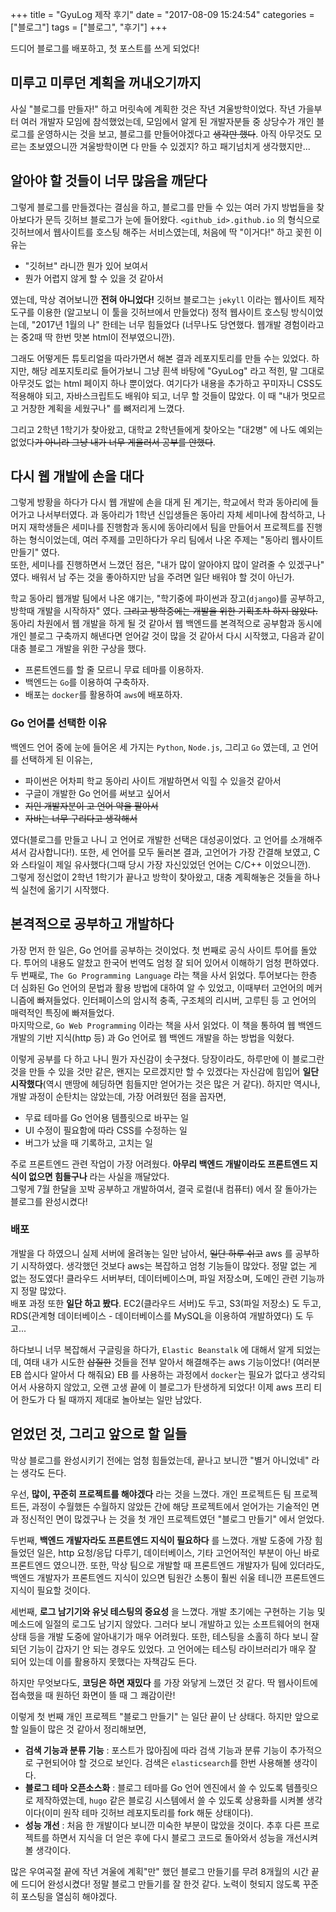 +++
title = "GyuLog 제작 후기"
date = "2017-08-09 15:24:54"
categories = ["블로그"]
tags = ["블로그", "후기"] 
+++

드디어 블로그를 배포하고, 첫 포스트를 쓰게 되었다!

## 미루고 미루던 계획을 꺼내오기까지

사실 "블로그를 만들자!" 하고 머릿속에 계획한 것은 작년 겨울방학이었다. 작년 가을부터 여러 개발자 모임에 참석했었는데, 모임에서 알게 된 개발자분들 중 상당수가 개인 블로그를 운영하시는 것을 보고, 블로그를 만들어야겠다고 ~~생각만 했다~~. 아직 아무것도 모르는 초보였으니깐 겨울방학이면 다 만들 수 있겠지? 하고 패기넘치게 생각했지만...

## 알아야 할 것들이 너무 많음을 깨닫다

그렇게 블로그를 만들겠다는 결심을 하고, 블로그를 만들 수 있는 여러 가지 방법들을 찾아보다가 문득 깃허브 블로그가 눈에 들어왔다. `<github_id>.github.io` 의 형식으로 깃허브에서 웹사이트를 호스팅 해주는 서비스였는데, 처음에 딱 "이거다!" 하고 꽂힌 이유는

- "깃허브" 라니깐 뭔가 있어 보여서
- 뭔가 어렵지 않게 할 수 있을 것 같아서

였는데, 막상 겪어보니깐 **전혀 아니었다!** 깃허브 블로그는 `jekyll` 이라는 웹사이트 제작 도구를 이용한 (알고보니 이 툴을 깃허브에서 만들었다) 정적 웹사이트 호스팅 방식이었는데, "2017년 1월의 나" 한테는 너무 힘들었다 (너무나도 당연했다. 웹개발 경험이라고는 중2때 딱 한번 맛본 html이 전부였으니깐).  

그래도 어떻게든 튜토리얼을 따라가면서 해본 결과 레포지토리를 만들 수는 있었다. 하지만, 해당 레포지토리로 들어가보니 그냥 흰색 바탕에 "GyuLog" 라고 적힌, 말 그대로 아무것도 없는 html 페이지 하나 뿐이었다. 여기다가 내용을 추가하고 꾸미자니 CSS도 적용해야 되고, 자바스크립트도 배워야 되고, 너무 할 것들이 많았다. 이 때 "내가 멋모르고 거창한 계획을 세웠구나" 를 뼈저리게 느꼈다.

그리고 2학년 1학기가 찾아왔고, 대학교 2학년들에게 찾아오는 "대2병" 에 나도 예외는 없었다~~가 아니라 그냥 내가 너무 게을러서 공부를 안했다~~.

## 다시 웹 개발에 손을 대다

그렇게 방황을 하다가 다시 웹 개발에 손을 대게 된 계기는, 학교에서 학과 동아리에 들어가고 나서부터였다. 과 동아리가 1학년 신입생들은 동아리 자체 세미나에 참석하고, 나머지 재학생들은 세미나를 진행함과 동시에 동아리에서 팀을 만들어서 프로젝트를 진행하는 형식이었는데, 여러 주제를 고민하다가 우리 팀에서 나온 주제는 "동아리 웹사이트 만들기" 였다.  
또한, 세미나를 진행하면서 느꼈던 점은, "내가 많이 알아야지 많이 알려줄 수 있겠구나" 였다. 배워서 남 주는 것을 좋아하지만 남을 주려면 일단 배워야 할 것이 아닌가.

학교 동아리 웹개발 팀에서 나온 얘기는, "학기중에 파이썬과 장고(`django`)를 공부하고, 방학때 개발을 시작하자" 였다. ~~그리고 방학중에는 개발을 위한 기획조차 하지 않았다.~~ 동아리 차원에서 웹 개발을 하게 될 것 같아서 웹 백엔드를 본격적으로 공부함과 동시에 개인 블로그 구축까지 해낸다면 얻어갈 것이 많을 것 같아서 다시 시작했고, 다음과 같이 대충 블로그 개발을 위한 구상을 했다.

- 프론트엔드를 할 줄 모르니 무료 테마를 이용하자.
- 백엔드는 `Go`를 이용하여 구축하자.
- 배포는 `docker`를 활용하여 `aws`에 배포하자.

### Go 언어를 선택한 이유

백엔드 언어 중에 눈에 들어온 세 가지는 `Python`, `Node.js`, 그리고 `Go` 였는데, 고 언어를 선택하게 된 이유는,

- 파이썬은 어차피 학교 동아리 사이트 개발하면서 익힐 수 있을것 같아서
- 구글이 개발한 Go 언어를 써보고 싶어서
- ~~지인 개발자분이 고 언어 약을 팔아서~~
- ~~자바는 너무 구리다고 생각해서~~

였다(블로그를 만들고 나니 고 언어로 개발한 선택은 대성공이었다. 고 언어를 소개해주셔서 감사합니다!). 또한, 세 언어를 모두 둘러본 결과, 고언어가 가장 간결해 보였고, C와 스타일이 제일 유사했다(그때 당시 가장 자신있었던 언어는 C/C++ 이었으니깐).  
그렇게 정신없이 2학년 1학기가 끝나고 방학이 찾아왔고, 대충 계획해놓은 것들을 하나씩 실천에 옮기기 시작했다.

## 본격적으로 공부하고 개발하다

가장 먼저 한 일은, Go 언어를 공부하는 것이었다. 첫 번째로 공식 사이트 투어를 돌았다. 투어의 내용도 알찼고 한국어 번역도 엄청 잘 되어 있어서 이해하기 엄청 편하였다.  
두 번째로, `The Go Programming Language` 라는 책을 사서 읽었다. 투어보다는 한층 더 심화된 Go 언어의 문법과 활용 방법에 대하여 알 수 있었고, 이때부터 고언어의 메커니즘에 빠져들었다. 인터페이스의 암시적 충족, 구조체의 리시버, 고루틴 등 고 언어의 매력적인 특징에 빠져들었다.  
마지막으로, `Go Web Programming` 이라는 책을 사서 읽었다. 이 책을 통하여 웹 백엔드 개발의 기반 지식(http 등) 과 Go 언어로 웹 백엔드 개발을 하는 방법을 익혔다.

이렇게 공부를 다 하고 나니 뭔가 자신감이 솟구쳤다. 당장이라도, 하루만에 이 블로그란 것을 만들 수 있을 것만 같은, 왠지는 모르겠지만 할 수 있겠다는 자신감에 힘입어 **일단 시작했다**(역시 맨땅에 헤딩하면 힘들지만 얻어가는 것은 많은 거 같다). 하지만 역시나, 개발 과정이 순탄치는 않았는데, 가장 어려웠던 점을 꼽자면,

- 무료 테마를 Go 언어용 템플릿으로 바꾸는 일
- UI 수정이 필요함에 따라 CSS를 수정하는 일
- 버그가 났을 때 기록하고, 고치는 일

주로 프론트엔드 관련 작업이 가장 어려웠다. **아무리 백엔드 개발이라도 프론트엔드 지식이 없으면 힘들구나** 라는 사실을 깨달았다.  
그렇게 7월 한달을 꼬박 공부하고 개발하여서, 결국 로컬(내 컴퓨터) 에서 잘 돌아가는 블로그를 완성시켰다!  

### 배포

개발을 다 하였으니 실제 서버에 올려놓는 일만 남아서, ~~일단 하루 쉬고~~ aws 를 공부하기 시작하였다. 생각했던 것보다 aws는 복잡하고 엄청 기능들이 많았다. 정말 없는 게 없는 정도였다! 클라우드 서버부터, 데이터베이스며, 파일 저장소며, 도메인 관련 기능까지 정말 많았다.  
배포 과정 또한 **일단 하고 봤다**. EC2(클라우드 서버)도 두고, S3(파일 저장소) 도 두고, RDS(관계형 데이터베이스 - 데이터베이스를 MySQL을 이용하여 개발하였다) 도 두고...

하다보니 너무 복잡해서 구글링을 하다가, `Elastic Beanstalk` 에 대해서 알게 되었는데, 여태 내가 시도한 ~~삽질한~~ 것들을 전부 알아서 해결해주는 aws 기능이었다! (여러분 EB 씁시다 알아서 다 해줘요) EB 를 사용하는 과정에서 `docker`는 필요가 없다고 생각되어서 사용하지 않았고, 오랜 고생 끝에 이 블로그가 탄생하게 되었다! 이제 aws 프리 티어 한도가 다 될 때까지 제대로 놀아보는 일만 남았다.

## 얻었던 것, 그리고 앞으로 할 일들

막상 블로그를 완성시키기 전에는 엄청 힘들었는데, 끝나고 보니깐 "별거 아니었네" 라는 생각도 든다.  

우선, **많이, 꾸준히 프로젝트를 해야겠다** 라는 것을 느꼈다. 개인 프로젝트든 팀 프로젝트든, 과정이 수월했든 수월하지 않았든 간에 해당 프로젝트에서 얻어가는 기술적인 면과 정신적인 면이 많겠구나 는 것을 첫 개인 프로젝트였던 "블로그 만들기" 에서 얻었다.

두번째, **백엔드 개발자라도 프론트엔드 지식이 필요하다** 를 느꼈다. 개발 도중에 가장 힘들었던 일은, http 요청/응답 다루기, 데이터베이스, 기타 고언어적인 부분이 아닌 바로 프론트엔드 였으니깐. 또한, 막상 팀으로 개발할 때 프론트엔드 개발자가 팀에 있더라도, 백엔드 개발자가 프론트엔드 지식이 있으면 팀원간 소통이 훨씬 쉬울 테니깐 프론트엔드 지식이 필요할 것이다.

세번째, **로그 남기기와 유닛 테스팅의 중요성** 을 느꼈다. 개발 초기에는 구현하는 기능 및 메소드에 일절의 로그도 남기지 않았다. 그러다 보니 개발하고 있는 소프트웨어의 현재 상태 등을 개발 도중에 알아내기가 매우 어려웠다. 또한, 테스팅을 소홀히 하다 보니 잘 되던 기능이 갑자기 안 되는 경우도 있었다. 고 언어에는 테스팅 라이브러리가 매우 잘 되어 있는데 이를 활용하지 못했다는 자책감도 든다.

하지만 무엇보다도, **코딩은 하면 재밌다** 를 가장 와닿게 느꼈던 것 같다. 딱 웹사이트에 접속했을 때 원하던 화면이 뜰 때 그 쾌감이란!

이렇게 첫 번째 개인 프로젝트 "블로그 만들기" 는 일단 끝이 난 상태다. 하지만 앞으로 할 일들이 많은 것 같아서 정리해보면,

- **검색 기능과 분류 기능** : 포스트가 많아짐에 따라 검색 기능과 분류 기능이 추가적으로 구현되어야 할 것으로 보인다. 검색은 `elasticsearch`를 한번 사용해볼 생각이다.
- **블로그 테마 오픈소스화** : 블로그 테마를 Go 언어 엔진에서 쓸 수 있도록 템플릿으로 제작하였는데, `hugo` 같은 블로깅 시스템에서 쓸 수 있도록 상용화를 시켜볼 생각이다(이미 원작 테마 깃허브 레포지토리를 fork 해둔 상태이다).
- **성능 개선** : 처음 한 개발이다 보니깐 미숙한 부분이 많았을 것이다. 추후 다른 프로젝트를 하면서 지식을 더 얻은 후에 다시 블로그 코드로 돌아와서 성능을 개선시켜 볼 생각이다.

많은 우여곡절 끝에 작년 겨울에 계획"만" 했던 블로그 만들기를 무려 8개월의 시간 끝에 드디어 완성시켰다! 정말 블로그 만들기를 잘 한것 같다. 노력이 헛되지 않도록 꾸준히 포스팅을 열심히 해야겠다.
